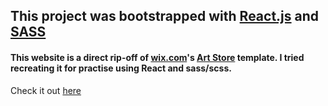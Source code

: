 ## This project was bootstrapped with <a href="https://react.dev/">React.js</a> and <a href="https://sass-lang.com/">SASS</a>

#### This website is a direct rip-off of <a href="https://manage.wix.com/account/sites?referralAdditionalInfo=Route">wix.com</a>'s <a href="https://www.wix.com/website-template/view/html/2009?originUrl=https%3A%2F%2Fwww.wix.com%2Fwebsite%2Ftemplates%3Fcriteria%3Dnft&tpClick=view_button&esi=8f78f3f4-12ba-4ad1-827e-9be44103f687">Art Store</a> template. I tried recreating it for practise using React and sass/scss.

Check it out <a href="">here</a>
